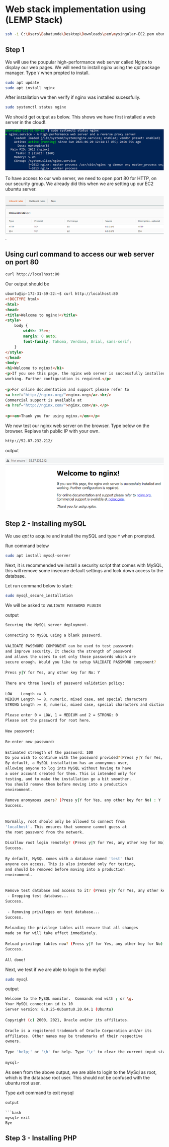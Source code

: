 # Web stack implementation using (LEMP Stack)

```bash
ssh -i C:\Users\Babatunde\Desktop\Downloads\pem\mysingular-EC2.pem ubuntu@52.87.232.212
```

## Step 1

We will use the poupular high-performance web server called Nginx to display our web pages. We will need to install _nginx_ using the _apt_ package manager. Type `Y` when propted to install.

```bash
sudo apt update
sudo apt install nginx
```

After installation we then verify if nginx was installed sucessfully.

```bash
sudo systemctl status nginx
```

We should get output as below. This shows we have first installed a web server in the cloud!.

![nginx](./img-lemp-stack/img2.png)

To have access to our web server, we need to open port 80 for HTTP, on our security group. We already did this when we are setting up our EC2 ubumtu server.

![http-port80](./img-lemp-stack/img3.png).

## Using curl command to access our web server on port 80

```bash
curl http://localhost:80
```

Our output should be

```html
ubuntu@ip-172-31-59-22:~$ curl http://localhost:80
<!DOCTYPE html>
<html>
<head>
<title>Welcome to nginx!</title>
<style>
    body {
        width: 35em;
        margin: 0 auto;
        font-family: Tahoma, Verdana, Arial, sans-serif;
    }
</style>
</head>
<body>
<h1>Welcome to nginx!</h1>
<p>If you see this page, the nginx web server is successfully installed and
working. Further configuration is required.</p>

<p>For online documentation and support please refer to
<a href="http://nginx.org/">nginx.org</a>.<br/>
Commercial support is available at
<a href="http://nginx.com/">nginx.com</a>.</p>

<p><em>Thank you for using nginx.</em></p>
```
We now test our nginx web server on the browser. Type below on the browser. Replave teh public IP with your own.

```bash 
http://52.87.232.212/
```
output

![http-port80](./img-lemp-stack/img4.png)

## Step 2 - Installing mySQL

We use _apt_ to acquire and install the mySQL and type `Y` when prompted.

Run command below
```bash
sudo apt install mysql-server
```

Next, it is recommended we install a security script that comes with MySQL, this will remove some insecure default settings and lock down access to the database.

Let run command below to start:

```bash
sudo mysql_secure_installation
```

We will be asked to `VALIDATE PASSWORD PLUGIN`

output

```bash
Securing the MySQL server deployment.

Connecting to MySQL using a blank password.

VALIDATE PASSWORD COMPONENT can be used to test passwords
and improve security. It checks the strength of password
and allows the users to set only those passwords which are
secure enough. Would you like to setup VALIDATE PASSWORD component?

Press y|Y for Yes, any other key for No: Y

There are three levels of password validation policy:

LOW    Length >= 8
MEDIUM Length >= 8, numeric, mixed case, and special characters
STRONG Length >= 8, numeric, mixed case, special characters and dictionary                  file

Please enter 0 = LOW, 1 = MEDIUM and 2 = STRONG: 0
Please set the password for root here.

New password:

Re-enter new password:

Estimated strength of the password: 100
Do you wish to continue with the password provided?(Press y|Y for Yes, any other key for No) : Y
By default, a MySQL installation has an anonymous user,
allowing anyone to log into MySQL without having to have
a user account created for them. This is intended only for
testing, and to make the installation go a bit smoother.
You should remove them before moving into a production
environment.

Remove anonymous users? (Press y|Y for Yes, any other key for No) : Y
Success.


Normally, root should only be allowed to connect from
'localhost'. This ensures that someone cannot guess at
the root password from the network.

Disallow root login remotely? (Press y|Y for Yes, any other key for No) : Y
Success.

By default, MySQL comes with a database named 'test' that
anyone can access. This is also intended only for testing,
and should be removed before moving into a production
environment.


Remove test database and access to it? (Press y|Y for Yes, any other key for No) : Y
 - Dropping test database...
Success.

 - Removing privileges on test database...
Success.

Reloading the privilege tables will ensure that all changes
made so far will take effect immediately.

Reload privilege tables now? (Press y|Y for Yes, any other key for No) : Y
Success.

All done!
```

Next, we test if we are able to login to the mySql

```bash
sudo mysql
```

output

```bash
Welcome to the MySQL monitor.  Commands end with ; or \g.
Your MySQL connection id is 10
Server version: 8.0.25-0ubuntu0.20.04.1 (Ubuntu)

Copyright (c) 2000, 2021, Oracle and/or its affiliates.

Oracle is a registered trademark of Oracle Corporation and/or its
affiliates. Other names may be trademarks of their respective
owners.

Type 'help;' or '\h' for help. Type '\c' to clear the current input statement.

mysql>
```

As seen from the above output, we are able to login to the MySql as root, which is the database root user. This should not be confused with the ubuntu root user.

Type _exit_ command to exit mysql


```
output

```bash
mysql> exit
Bye
```

## Step 3 - Installing PHP